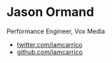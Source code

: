 # Jason Ormand

Performance Engineer, Vox Media

* [twitter.com/iamcarrico](http://twitter.com/okor)
* [github.com/iamcarrico](http://github.com/okor)
